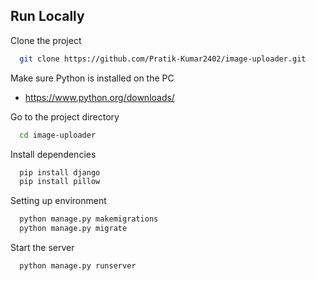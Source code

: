 ## Run Locally

Clone the project

```bash
  git clone https://github.com/Pratik-Kumar2402/image-uploader.git
```

Make sure Python is installed on the PC

- https://www.python.org/downloads/

Go to the project directory

```bash
  cd image-uploader
```

Install dependencies

```bash
  pip install django
  pip install pillow
```

Setting up environment

```bash
  python manage.py makemigrations
  python manage.py migrate
```

Start the server

```bash
  python manage.py runserver
```
